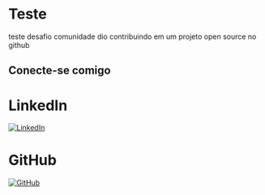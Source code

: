 # Teste

teste desafio comunidade dio contribuindo em um projeto open source no github

## Conecte-se comigo

# LinkedIn
[![LinkedIn](https://img.shields.io/badge/LinkedIn-0077B5?style=for-the-badge&logo=linkedin&logoColor=white)](https://www.linkedin.com/in/muriloavalle/)

# GitHub
[![GitHub](https://img.shields.io/badge/GitHub-100000?style=for-the-badge&logo=github&logoColor=white)](https://github.com/muriloavalle)